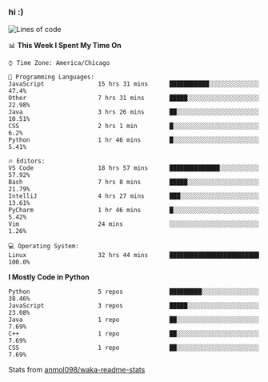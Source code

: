 ### hi :)

<!--START_SECTION:waka-->
![Lines of code](https://img.shields.io/badge/From%20Hello%20World%20I%27ve%20Written-767199%20lines%20of%20code-blue)

📊 **This Week I Spent My Time On** 

```text
⌚︎ Time Zone: America/Chicago

💬 Programming Languages: 
JavaScript               15 hrs 31 mins      ███████████░░░░░░░░░░░░░░   47.4% 
Other                    7 hrs 31 mins       █████░░░░░░░░░░░░░░░░░░░░   22.98% 
Java                     3 hrs 26 mins       ██░░░░░░░░░░░░░░░░░░░░░░░   10.51% 
CSS                      2 hrs 1 min         █░░░░░░░░░░░░░░░░░░░░░░░░   6.2% 
Python                   1 hr 46 mins        █░░░░░░░░░░░░░░░░░░░░░░░░   5.41%

🔥 Editors: 
VS Code                  18 hrs 57 mins      ██████████████░░░░░░░░░░░   57.92% 
Bash                     7 hrs 8 mins        █████░░░░░░░░░░░░░░░░░░░░   21.79% 
IntelliJ                 4 hrs 27 mins       ███░░░░░░░░░░░░░░░░░░░░░░   13.61% 
PyCharm                  1 hr 46 mins        █░░░░░░░░░░░░░░░░░░░░░░░░   5.42% 
Vim                      24 mins             ░░░░░░░░░░░░░░░░░░░░░░░░░   1.26%

💻 Operating System: 
Linux                    32 hrs 44 mins      █████████████████████████   100.0%

```

**I Mostly Code in Python** 

```text
Python                   5 repos             █████████░░░░░░░░░░░░░░░░   38.46% 
JavaScript               3 repos             █████░░░░░░░░░░░░░░░░░░░░   23.08% 
Java                     1 repo              ██░░░░░░░░░░░░░░░░░░░░░░░   7.69% 
C++                      1 repo              ██░░░░░░░░░░░░░░░░░░░░░░░   7.69% 
CSS                      1 repo              ██░░░░░░░░░░░░░░░░░░░░░░░   7.69%

```



<!--END_SECTION:waka-->

Stats from [anmol098/waka-readme-stats](https://github.com/anmol098/waka-readme-stats)